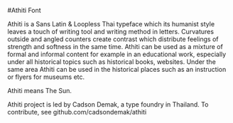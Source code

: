 #Athiti Font

Athiti is a Sans Latin & Loopless Thai typeface which its humanist style leaves a touch of writing tool and writing method in letters. Curvatures outside and angled counters create contrast which distribute feelings of strength and softness in the same time. Athiti can be used as a mixture of formal and informal content for example in an educational work, especially under all historical topics such as historical books, websites. Under the same area Athiti can be used in the historical places such as an instruction or flyers for museums etc.

Athiti means The Sun.

Athiti project is led by Cadson Demak, a type foundry in Thailand. To contribute, see github.com/cadsondemak/athiti
